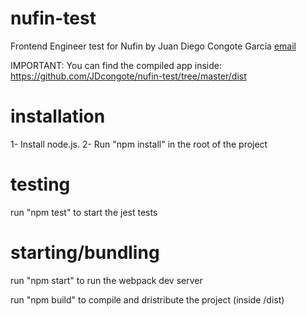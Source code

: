 # nufin-test

Frontend Engineer test for Nufin by Juan Diego Congote García [email](mailto:jdcongote@gmail.com) 

IMPORTANT: You can find the compiled app inside: https://github.com/JDcongote/nufin-test/tree/master/dist

# installation

1- Install node.js.
2- Run "npm install" in the root of the project

# testing

run "npm test" to start the jest tests

# starting/bundling

run "npm start" to run the webpack dev server

run "npm build" to compile and dristribute the project (inside /dist)
